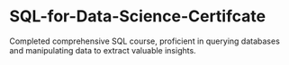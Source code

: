 # SQL-for-Data-Science-Certifcate
Completed comprehensive SQL course, proficient in querying databases and manipulating data to extract valuable insights.
